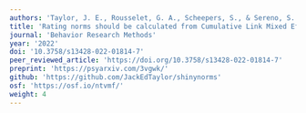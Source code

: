 ```yaml
---
authors: 'Taylor, J. E., Rousselet, G. A., Scheepers, S., & Sereno, S. C.'
title: 'Rating norms should be calculated from Cumulative Link Mixed Effects Models.'
journal: 'Behavior Research Methods'
year: '2022'
doi: '10.3758/s13428-022-01814-7'
peer_reviewed_article: 'https://doi.org/10.3758/s13428-022-01814-7'
preprint: 'https://psyarxiv.com/3vgwk/'
github: 'https://github.com/JackEdTaylor/shinynorms'
osf: 'https://osf.io/ntvmf/'
weight: 4
---
```

